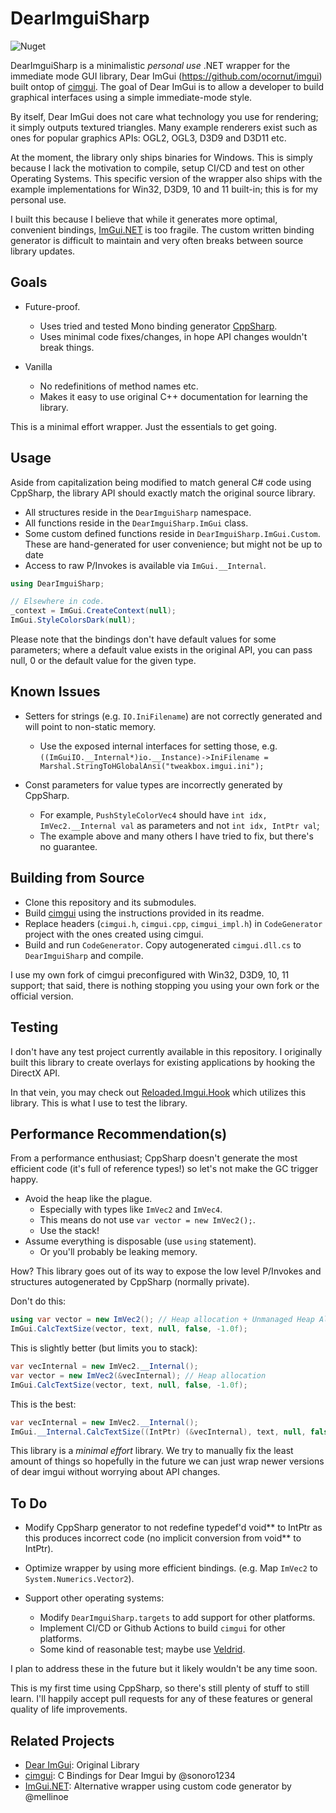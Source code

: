 # DearImguiSharp

![Nuget](https://img.shields.io/nuget/v/DearImguiSharp)

DearImguiSharp is a minimalistic *personal use* .NET wrapper for the immediate mode GUI library, Dear ImGui (https://github.com/ocornut/imgui) built ontop of [cimgui](https://github.com/Extrawurst/cimgui). The goal of Dear ImGui is to allow a developer to build graphical interfaces using a simple immediate-mode style. 

By itself, Dear ImGui does not care what technology you use for rendering; it simply outputs textured triangles. Many example renderers exist such as ones for popular graphics APIs: OGL2, OGL3, D3D9 and D3D11 etc.

At the moment, the library only ships binaries for Windows. This is simply because I lack the motivation to compile, setup CI/CD and test on other Operating Systems. This specific version of the wrapper also ships with the example implementations for Win32, D3D9, 10 and 11 built-in; this is for my personal use.

I built this because I believe that while it generates more optimal, convenient bindings, [ImGui.NET](https://github.com/mellinoe/ImGui.NET) is too fragile. The custom written binding generator is difficult to maintain and very often breaks between source library updates.

## Goals
- Future-proof.
	- Uses tried and tested Mono binding generator [CppSharp](https://github.com/mono/CppSharp).
	- Uses minimal code fixes/changes, in hope API changes wouldn't break things.

- Vanilla
	- No redefinitions of method names etc. 
	- Makes it easy to use original C++ documentation for learning the library.
	
This is a minimal effort wrapper. Just the essentials to get going.

## Usage

Aside from capitalization being modified to match general C# code using CppSharp, the library API should exactly match the original source library.

- All structures reside in the `DearImguiSharp` namespace.
- All functions reside in the `DearImguiSharp.ImGui` class.
- Some custom defined functions reside in `DearImguiSharp.ImGui.Custom`. These are hand-generated for user convenience; but might not be up to date 
- Access to raw P/Invokes is available via `ImGui.__Internal`.

```csharp
using DearImguiSharp;

// Elsewhere in code.
_context = ImGui.CreateContext(null);
ImGui.StyleColorsDark(null);
```

Please note that the bindings don't have default values for some parameters; where a default value exists in the original API, you can pass null, 0 or the default value for the given type.

## Known Issues
- Setters for strings (e.g. `IO.IniFilename`) are not correctly generated and will point to non-static memory.
    - Use the exposed internal interfaces for setting those, e.g. `((ImGuiIO.__Internal*)io.__Instance)->IniFilename = Marshal.StringToHGlobalAnsi("tweakbox.imgui.ini");`

- Const parameters for value types are incorrectly generated by CppSharp.
  - For example, `PushStyleColorVec4` should have `int idx, ImVec2.__Internal val` as parameters and not `int idx, IntPtr val`;
  - The example above and many others I have tried to fix, but there's no guarantee.

## Building from Source
- Clone this repository and its submodules.
- Build [cimgui](https://github.com/cimgui/cimgui) using the instructions provided in its readme.
- Replace headers (`cimgui.h`, `cimgui.cpp`, `cimgui_impl.h`) in `CodeGenerator` project with the ones created using cimgui.
- Build and run `CodeGenerator`. Copy autogenerated `cimgui.dll.cs` to `DearImguiSharp` and compile.


I use my own fork of cimgui preconfigured with Win32, D3D9, 10, 11 support; that said, there is nothing stopping you using your own fork or the official version.

## Testing

I don't have any test project currently available in this repository. I originally built this library to create overlays for existing applications by hooking the DirectX API.

In that vein, you may check out [Reloaded.Imgui.Hook](https://github.com/Sewer56/Reloaded.Imgui.Hook) which utilizes this library. This is what I use to test the library.

## Performance Recommendation(s)
From a performance enthusiast; CppSharp doesn't generate the most efficient code (it's full of reference types!) so let's not make the GC trigger happy.

- Avoid the heap like the plague.
    - Especially with types like `ImVec2` and `ImVec4`. 
	- This means do not use  `var vector = new ImVec2();`.
	- Use the stack! 
- Assume everything is disposable (use `using` statement).
  - Or you'll probably be leaking memory. 
	
How? This library goes out of its way to expose the low level P/Invokes and structures autogenerated by CppSharp (normally private).

Don't do this:

```csharp
using var vector = new ImVec2(); // Heap allocation + Unmanaged Heap Allocation + Dictionary Entry
ImGui.CalcTextSize(vector, text, null, false, -1.0f);
```

This is slightly better (but limits you to stack):

```csharp
var vecInternal = new ImVec2.__Internal();
var vector = new ImVec2(&vecInternal); // Heap allocation
ImGui.CalcTextSize(vector, text, null, false, -1.0f);
```

This is the best:
```csharp
var vecInternal = new ImVec2.__Internal();
ImGui.__Internal.CalcTextSize((IntPtr) (&vecInternal), text, null, false, -1.0f);
```
	
This library is a *minimal effort* library. We try to manually fix the least amount of things so hopefully in the future we can just wrap newer versions of dear imgui without worrying about API changes.

## To Do

- Modify CppSharp generator to not redefine typedef'd void\*\* to IntPtr as this produces incorrect code (no implicit conversion from void\*\* to IntPtr).
- Optimize wrapper by using more efficient bindings. (e.g. Map `ImVec2` to `System.Numerics.Vector2`).

- Support other operating systems:
  - Modify `DearImguiSharp.targets` to add support for other platforms.
  - Implement CI/CD or Github Actions to build `cimgui` for other platforms. 
  - Some kind of reasonable test; maybe use [Veldrid](https://github.com/mellinoe/veldrid).

I plan to address these in the future but it likely wouldn't be any time soon.

This is my first time using CppSharp, so there's still plenty of stuff to still learn.
I'll happily accept pull requests for any of these features or general quality of life improvements.

## Related Projects

- [Dear ImGui](https://github.com/ocornut/imgui): Original Library 
- [cimgui](https://github.com/cimgui/cimgui): C Bindings for Dear Imgui by @sonoro1234
- [ImGui.NET](https://github.com/mellinoe/ImGui.NET): Alternative wrapper using custom code generator by @mellinoe

